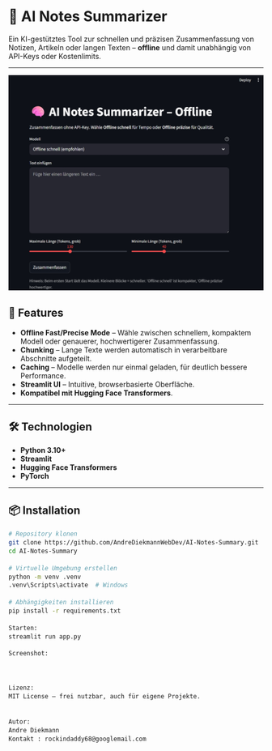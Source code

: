 # 📝 AI Notes Summarizer

Ein KI-gestütztes Tool zur schnellen und präzisen Zusammenfassung von Notizen, Artikeln oder langen Texten – **offline** und damit unabhängig von API-Keys oder Kostenlimits.

---

![AI Notes Summarizer Screenshot](screenshot.png)


## 🚀 Features

- **Offline Fast/Precise Mode** – Wähle zwischen schnellem, kompaktem Modell oder genauerer, hochwertigerer Zusammenfassung.
- **Chunking** – Lange Texte werden automatisch in verarbeitbare Abschnitte aufgeteilt.
- **Caching** – Modelle werden nur einmal geladen, für deutlich bessere Performance.
- **Streamlit UI** – Intuitive, browserbasierte Oberfläche.
- **Kompatibel mit Hugging Face Transformers**.

---

## 🛠️ Technologien

- **Python 3.10+**
- **Streamlit**
- **Hugging Face Transformers**
- **PyTorch**

---

## 📦 Installation

```bash
# Repository klonen
git clone https://github.com/AndreDiekmannWebDev/AI-Notes-Summary.git
cd AI-Notes-Summary

# Virtuelle Umgebung erstellen
python -m venv .venv
.venv\Scripts\activate  # Windows

# Abhängigkeiten installieren
pip install -r requirements.txt

Starten:
streamlit run app.py

Screenshot:



Lizenz:
MIT License – frei nutzbar, auch für eigene Projekte.


Autor:
Andre Diekmann
Kontakt : rockindaddy68@googlemail.com


